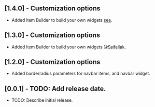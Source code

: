 ## [1.4.0] - Customization options

* Added Item Builder to build your own widgets [see](https://github.com/right7ctrl/flutter_floating_bottom_navigation_bar/pull/5).

## [1.3.0] - Customization options

* Added Item Builder to build your own widgets [@Saifallak](https://github.com/Saifallak).

## [1.2.0] - Customization options

* Added borderradius parameters for navbar items, and navbar widget.


## [0.0.1] - TODO: Add release date.

* TODO: Describe initial release.
